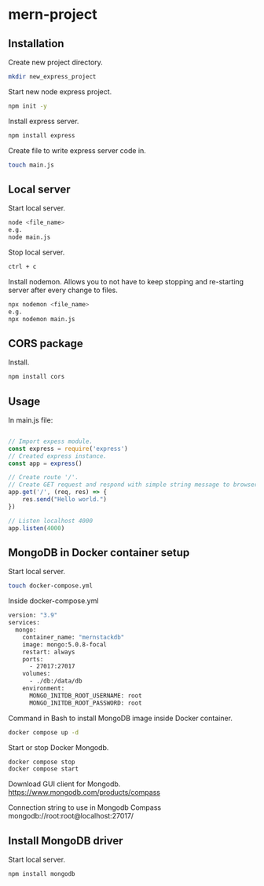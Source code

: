 # mern-project

## Installation
Create new project directory.
```bash
mkdir new_express_project
```
Start new node express project.
```bash
npm init -y
```
Install express server.
```bash
npm install express
```
Create file to write express server code in.
```bash
touch main.js
```

## Local server
Start local server.
```bash
node <file_name>
e.g.
node main.js
```
Stop local server.
```bash
ctrl + c
```
Install nodemon. Allows you to not have to keep stopping and re-starting server after every change to files.  
```bash
npx nodemon <file_name>
e.g.
npx nodemon main.js
```

## CORS package
Install.
```bash
npm install cors
```

## Usage
In main.js file:
```javascript

// Import expess module.
const express = require('express')
// Created express instance.
const app = express()

// Create route '/'. 
// Create GET request and respond with simple string message to browser.
app.get('/', (req, res) => {
    res.send("Hello world.")
})

// Listen localhost 4000
app.listen(4000)
```

## MongoDB in Docker container setup
Start local server.
```bash
touch docker-compose.yml
```

Inside docker-compose.yml
```bash
version: "3.9"
services:
  mongo:
    container_name: "mernstackdb"
    image: mongo:5.0.8-focal
    restart: always
    ports:
      - 27017:27017
    volumes:
      - ./db:/data/db
    environment:
      MONGO_INITDB_ROOT_USERNAME: root
      MONGO_INITDB_ROOT_PASSWORD: root
```

Command in Bash to install MongoDB image inside Docker container.
```bash
docker compose up -d
```

Start or stop Docker Mongodb.
```bash
docker compose stop
docker compose start
```

Download GUI client for Mongodb.
https://www.mongodb.com/products/compass

Connection string to use in Mongodb Compass
mongodb://root:root@localhost:27017/

## Install MongoDB driver
Start local server.
```bash
npm install mongodb
```